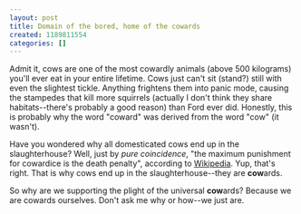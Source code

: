 ```yaml
---
layout: post
title: Domain of the bored, home of the cowards
created: 1189811554
categories: []
---
```

Admit it, cows are one of the most cowardly animals (above 500 kilograms) you'll ever eat in your entire lifetime. Cows just can't sit (stand?) still with even the slightest tickle. Anything frightens them into panic mode, causing the stampedes that kill more squirrels (actually I don't think they share habitats--there's probably a good reason) than Ford ever did. Honestly, this is probably why the word "coward" was derived from the word "cow" (it wasn't).

Have you wondered why all domesticated cows end up in the slaughterhouse? Well, just by <i>pure coincidence</i>, "the maximum punishment for cowardice is the death penalty", according to <a href="http://en.wikipedia.org/wiki/Coward" target="_blank">Wikipedia</a>. Yup, that's right. That is why cows end up in the slaughterhouse--they are <b>cow</b>ards.

So why are we supporting the plight of the universal <b>cow</b>ards? Because we are cowards ourselves. Don't ask me why or how--we just are.

